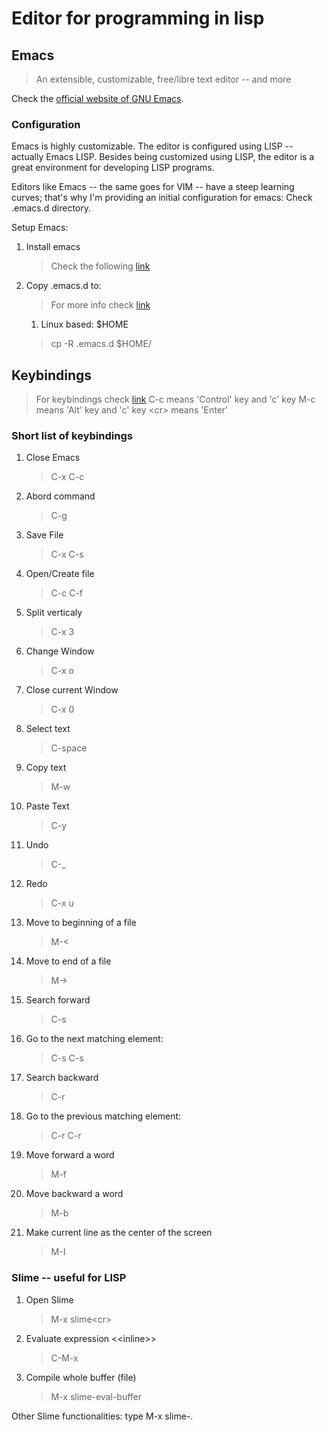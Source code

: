 # Editor for programming in lisp

## Emacs

> An extensible, customizable, free/libre text editor -- and more

Check the [official website of GNU Emacs](https://www.gnu.org/software/emacs/).

### Configuration

Emacs is highly customizable. The editor is configured using LISP -- actually
Emacs LISP. Besides being customized using LISP, the editor is a great
environment for developing LISP programs.

Editors like Emacs -- the same goes for VIM -- have a steep learning curves;
that's why I'm providing an initial configuration for emacs: Check .emacs.d directory.

Setup Emacs:

1. Install emacs
    > Check the following [link](https://www.gnu.org/software/emacs/download.html#nonfree)
2. Copy .emacs.d to:
    > For more info check [link](https://www.gnu.org/software/emacs/manual/html_node/efaq-w32/Location-of-init-file.html)
    1. Linux based: $HOME
    > cp -R .emacs.d $HOME/

## Keybindings

> For keybindings check [link](https://caiorss.github.io/Emacs-Elisp-Programming/Keybindings.html)
> C-c means 'Control' key and 'c' key
> M-c means 'Alt' key and 'c' key
> \<cr> means 'Enter'

### Short list of keybindings

1. Close Emacs
    > C-x C-c
2. Abord command
    > C-g
3. Save File
    > C-x C-s
4. Open/Create file
    > C-c C-f
5. Split verticaly
    > C-x 3
6. Change Window
    > C-x o
7. Close current Window
    > C-x 0
8. Select text
    > C-space
9. Copy text
    > M-w
10. Paste Text
    > C-y
11. Undo
    > C-_
12. Redo
    > C-x u
13. Move to beginning of a file
    > M-<
14. Move to end of a file
    > M->
15. Search forward
    > C-s
16. Go to the next matching element:
    > C-s C-s
17. Search backward
    > C-r
18. Go to the previous matching element:
    > C-r C-r
19. Move forward a word
    > M-f
20. Move backward a word
    > M-b
21. Make current line as the center of the screen
    > M-I

### Slime -- useful for LISP

1. Open Slime
    > M-x slime\<cr>
2. Evaluate expression \<\<inline>>
    > C-M-x
3. Compile whole buffer (file)
    > M-x slime-eval-buffer

Other Slime functionalities: type M-x slime-.
